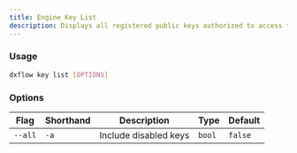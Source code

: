 ```yaml
---
title: Engine Key List 
description: Displays all registered public keys authorized to access the engine
---
```


### Usage

```bash [Terminal]
dxflow key list [OPTIONS]
```

### Options

| Flag | Shorthand | Description | Type | Default |
|------|-----------|-------------|------|---------|
| `--all` | `-a` | Include disabled keys | `bool` | `false` |

